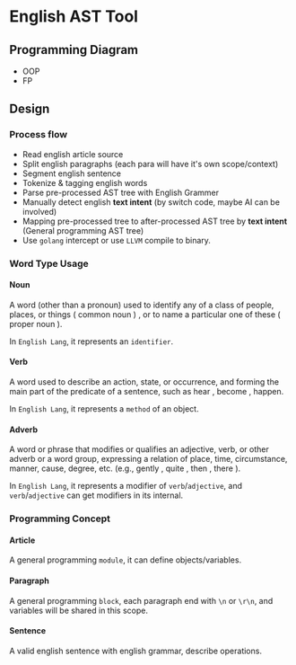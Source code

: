 # English AST Tool

## Programming Diagram

* OOP
* FP

## Design

### Process flow

* Read english article source
* Split english paragraphs (each para will have it's own scope/context)
* Segment english sentence
* Tokenize & tagging english words
* Parse pre-processed AST tree with English Grammer
* Manually detect english **text intent** (by switch code, maybe AI can be involved)
* Mapping pre-processed tree to after-processed AST tree by **text intent** (General programming AST tree)
* Use `golang` intercept or use `LLVM` compile to binary.

### Word Type Usage

#### Noun

A word (other than a pronoun) used to identify any of a class of people, places, or things ( common noun ) , or to name a particular one of these ( proper noun ).

In `English Lang`, it represents an `identifier`.

#### Verb

A word used to describe an action, state, or occurrence, and forming the main part of the predicate of a sentence, such as hear , become , happen.

In `English Lang`, it represents a `method` of an object.

#### Adverb

A word or phrase that modifies or qualifies an adjective, verb, or other adverb or a word group, expressing a relation of place, time, circumstance, manner, cause, degree, etc. (e.g., gently , quite , then , there ).

In `English Lang`, it represents a modifier of `verb`/`adjective`, and `verb`/`adjective` can get modifiers in its internal.

### Programming Concept

#### Article

A general programming `module`, it can define objects/variables.

#### Paragraph

A general programming `block`, each paragraph end with `\n` or `\r\n`, and variables will be shared in this scope.

#### Sentence

A valid english sentence with english grammar, describe operations.
